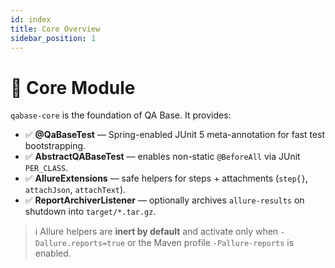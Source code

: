 ```yaml
---
id: index
title: Core Overview
sidebar_position: 1
---
```


# 🧩 Core Module

`qabase-core` is the foundation of QA Base. It provides:

- ✅ **@QaBaseTest** — Spring-enabled JUnit 5 meta-annotation for fast test bootstrapping.
- ✅ **AbstractQABaseTest** — enables non-static `@BeforeAll` via JUnit `PER_CLASS`.
- ✅ **AllureExtensions** — safe helpers for steps + attachments (`step{}`, `attachJson`, `attachText`).
- ✅ **ReportArchiverListener** — optionally archives `allure-results` on shutdown into `target/*.tar.gz`.

> ℹ️ Allure helpers are **inert by default** and activate only when `-Dallure.reports=true`
> or the Maven profile `-Pallure-reports` is enabled.
